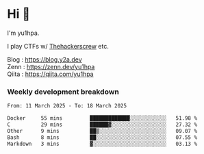 # Hi 👋

I'm yu1hpa.

I play CTFs w/ [Thehackerscrew](https://www.thehackerscrew.team/) etc.

Blog : https://blog.y2a.dev  
Zenn : https://zenn.dev/yu1hpa  
Qiita : https://qiita.com/yu1hpa  

### Weekly development breakdown

<!--START_SECTION:waka-->

```txt
From: 11 March 2025 - To: 18 March 2025

Docker     55 mins         █████████████░░░░░░░░░░░░   51.98 %
C          29 mins         ██████▓░░░░░░░░░░░░░░░░░░   27.32 %
Other      9 mins          ██▒░░░░░░░░░░░░░░░░░░░░░░   09.07 %
Bash       8 mins          ██░░░░░░░░░░░░░░░░░░░░░░░   07.55 %
Markdown   3 mins          ▓░░░░░░░░░░░░░░░░░░░░░░░░   03.13 %
```

<!--END_SECTION:waka-->

